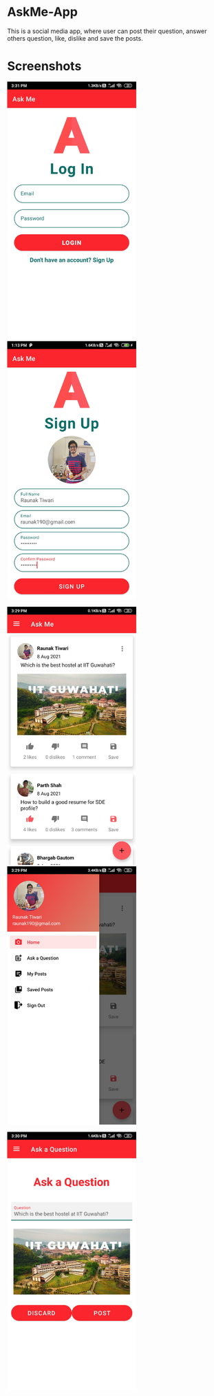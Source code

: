 # AskMe-App
This is a social media app, where user can post their question, answer others question, like, dislike and save the posts.

# Screenshots

<img src = "Screenshots/login.jpg" width = 300>      <img src = "Screenshots/signup.jpg" width = 300>

<img src = "Screenshots/home.jpg" width = 300>      <img src = "Screenshots/sidebar.jpg" width = 300>

<img src = "Screenshots/postques.jpg" width = 300>
